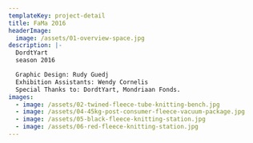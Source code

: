```yaml
---
templateKey: project-detail
title: FaMa 2016
headerImage:
  image: /assets/01-overview-space.jpg
description: |-
  DordtYart 
  season 2016

  Graphic Design: Rudy Guedj
  Exhibition Assistants: Wendy Cornelis
  Special Thanks to: DordtYart, Mondriaan Fonds.
images:
  - image: /assets/02-twined-fleece-tube-knitting-bench.jpg
  - image: /assets/04-45kg-post-consumer-fleece-vacuum-package.jpg
  - image: /assets/05-black-fleece-knitting-station.jpg
  - image: /assets/06-red-fleece-knitting-station.jpg
---
```


